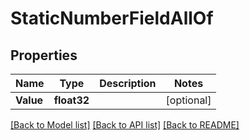 # StaticNumberFieldAllOf

## Properties

Name | Type | Description | Notes
------------ | ------------- | ------------- | -------------
**Value** | **float32** |  | [optional] 

[[Back to Model list]](../README.md#documentation-for-models) [[Back to API list]](../README.md#documentation-for-api-endpoints) [[Back to README]](../README.md)


